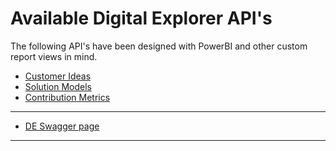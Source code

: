 # Available Digital Explorer API's

The following API's have been designed with PowerBI and other custom report views in mind.




- [Customer Ideas](ReportingAPIs/customerIdeasApi.md)
- [Solution Models](ReportingAPIs/SolutionReportAPI.md)
- [Contribution Metrics](ReportingAPIs/ContributionAPI.md)
---

- [DE Swagger page](https://deplatformdev.dxc.com/wwb/swagger-ui.html?urls.primaryName=reporting#/)


---